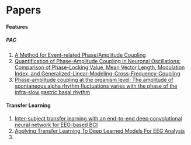 # Papers

#### Features

##### PAC

1. [A Method for Event-related Phase/Amplitude Coupling](https://www.ncbi.nlm.nih.gov/pmc/articles/PMC3508071/)
2. [Quantification of Phase-Amplitude Coupling in Neuronal Oscillations: Comparison of Phase-Locking Value, Mean Vector Length, Modulation Index, and Generalized-Linear-Modeling-Cross-Frequency-Coupling](https://www.frontiersin.org/articles/10.3389/fnins.2019.00573/full)
3. [Phase-amplitude coupling at the organism level: The amplitude of spontaneous alpha rhythm fluctuations varies with the phase of the infra-slow gastric basal rhythm](https://www.sciencedirect.com/science/article/pii/S1053811916304281)

#### Transfer Learning

1. [Inter-subject transfer learning with an end-to-end deep convolutional neural network for EEG-based BCI](https://iopscience.iop.org/article/10.1088/1741-2552/aaf3f6)
2. [Applying Transfer Learning To Deep Learned Models For EEG Analysis]([https://arxiv.org/abs/1907.01332?utm_source=feedburner&utm_medium=feed&utm_campaign=Feed%253A+arxiv%252FQSXk+%2528ExcitingAds%2521+cs+updates+on+arXiv.org%2529](https://arxiv.org/abs/1907.01332?utm_source=feedburner&utm_medium=feed&utm_campaign=Feed%3A+arxiv%2FQSXk+%28ExcitingAds%21+cs+updates+on+arXiv.org%29))
3. 

